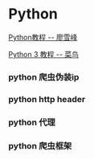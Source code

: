 # Python

[Python教程 -- 廖雪峰](https://www.liaoxuefeng.com/wiki/0014316089557264a6b348958f449949df42a6d3a2e542c000)

[Python 3 教程 -- 菜鸟](http://www.runoob.com/python3/python3-tutorial.html)


### python 爬虫伪装ip


### python http header


### python 代理


### python 爬虫框架
